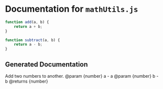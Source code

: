 # Documentation for `mathUtils.js`

```javascript
function add(a, b) {
    return a + b;
}

function subtract(a, b) {
    return a - b;
}
```

## Generated Documentation

Add two numbers to another. @param {number} a - a @param {number} b - b @returns {number}

